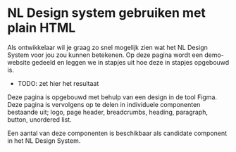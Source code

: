 # NL Design system gebruiken met plain HTML

Als ontwikkelaar wil je graag zo snel mogelijk zien wat het NL Design System voor jou zou kunnen betekenen. Op deze pagina wordt een demo-website gedeeld en leggen we in stapjes uit hoe deze in stapjes opgebouwd is.

- TODO: zet hier het resultaat

Deze pagina is opgebouwd met behulp van een design in de tool Figma. Deze pagina is vervolgens op te delen in individuele componenten bestaande uit; logo, page header, breadcrumbs, heading, paragraph, button, unordered list.

Een aantal van deze componenten is beschikbaar als candidate component in het NL Design System.
